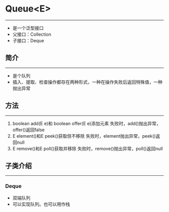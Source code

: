 # Queue<E\><A NAME="Collection"> </a>

---
* 是一个泛型接口
* 父接口：Collection
* 子接口：Deque

## 简介

---
* 是个队列
* 插入、提取、检查操作都存在两种形式，一种在操作失败后返回特殊值，一种抛出异常

## 方法

---
1. boolean add(E e)和 boolean offer(E e)添加元素
失败时，add()抛出异常，offer()返回false
2. E element()和E peek()获取但不移除
失败时，element抛出异常，peek()返回null
3. E remove()和E poll()获取并移除
失败时，remove()抛出异常，poll()返回null

## 子类介绍

---
### Deque
* 双端队列
* 可以实现队列。也可以用作栈
